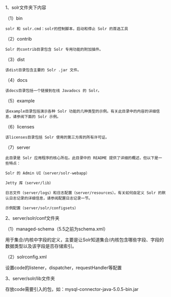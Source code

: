 1、solr文件夹下内容

（1）bin

```
solr 和 solr.cmd：solr的控制脚本，启动和停止 Solr 的首选工具
```

（2）contrib

```
Solr 的contrib目录包含 Solr 专用功能的附加插件。 
```

（3）dist

```
该dist目录包含主要的 Solr .jar 文件。
```

（4）docs

```
该docs目录包括一个链接到在线 Javadocs 的 Solr。
```

（5）example

```
该example目录包括演示各种 Solr 功能的几种类型的示例。有关此目录中的内容的详细信息，请参阅下面的 Solr 示例。
```

（6）licenses

```
该licenses目录包括 Solr 使用的第三方库的所有许可证。
```

（7）server

```
此目录是 Solr 应用程序的核心所在。此目录中的 README 提供了详细的概述，但以下是一些特点：

Solr 的 Admin UI（server/solr-webapp）

Jetty 库（server/lib）

日志文件（server/logs）和日志配置（server/resources）。有关如何自定义 Solr 的默认日志记录的详细信息，请参阅配置日志记录一节。

示例配置（server/solr/configsets）
```



2、server/solr/conf文件夹

（1）managed-schema（5.5之前为schema.xml）

用于集合/内核中字段的定义，主要是让Solr知道集合/内核包含哪些字段、字段的数据类型以及该字段是否存储索引。

（2）solrconfig.xml

设置code的listener，dispatcher，requestHandler等配置



3、server/solr/lib文件夹

存放code需要引入的包，如：mysql-connector-java-5.0.5-bin.jar